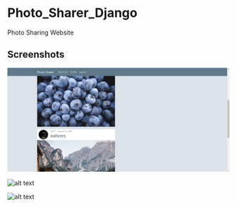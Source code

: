 # Photo_Sharer_Django

Photo Sharing Website

Screenshots  
------------

  ![alt text](https://github.com/GretaRob/Photo_Sharer_Django/blob/master/screenshot1.JPG)


  ![alt text](https://github.com/gretarob/photo_sharer_django/master/screenshot2.jpg)

  
  ![alt text](https://github.com/gretarob/photo_sharer_django/master/screenshot3.jpg)
